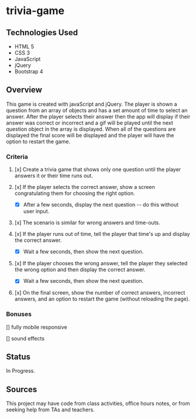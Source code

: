 # trivia-game

## Technologies Used

- HTML 5
- CSS 3
- JavaScript
- jQuery
- Bootstrap 4

## Overview

This game is created with javaScript and jQuery. The player is shown a question from an array of objects and has a set amount of time to select an answer. After the player selects their answer then the app will display if their answer was correct or incorrect and a gif will be played until the next question object in the array is displayed. When all of the questions are displayed the final score will be displayed and the player will have the option to restart the game.

### Criteria

1. [x] Create a trivia game that shows only one question until the player answers it or their time runs out.

2. [x] If the player selects the correct answer, show a screen congratulating them for choosing the right option.

   - [x] After a few seconds, display the next question -- do this without user input.

3. [x] The scenario is similar for wrong answers and time-outs.

4. [x] If the player runs out of time, tell the player that time's up and display the correct answer.

   - [x] Wait a few seconds, then show the next question.

5. [x] If the player chooses the wrong answer, tell the player they selected the wrong option and then display the correct answer.

   - [x] Wait a few seconds, then show the next question.

6. [x] On the final screen, show the number of correct answers, incorrect answers, and an option to restart the game (without reloading the page).

### Bonuses

[] fully mobile responsive

[] sound effects

## Status

In Progress.

## Sources

This project may have code from class activities, office hours notes, or from seeking help from TAs and teachers.
